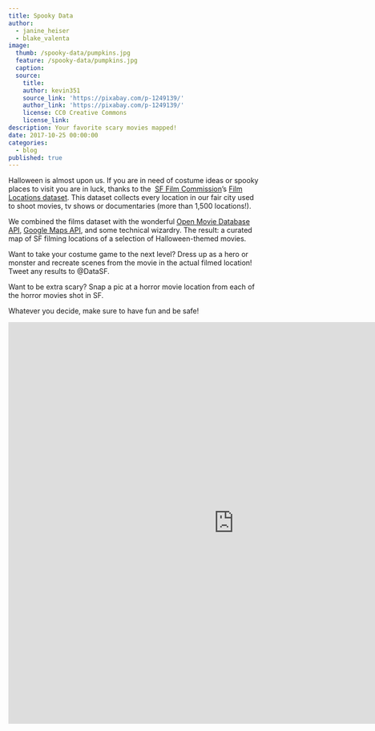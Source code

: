```yaml
---
title: Spooky Data
author:
  - janine_heiser
  - blake_valenta
image:
  thumb: /spooky-data/pumpkins.jpg
  feature: /spooky-data/pumpkins.jpg
  caption:
  source:
    title:
    author: kevin351
    source_link: 'https://pixabay.com/p-1249139/'
    author_link: 'https://pixabay.com/p-1249139/'
    license: CC0 Creative Commons
    license_link:
description: Your favorite scary movies mapped!
date: 2017-10-25 00:00:00
categories:
  - blog
published: true
---
```



Halloween is almost upon us. If you are in need of costume ideas or spooky places to visit you are in luck, thanks to the&nbsp; [SF Film Commission](http://filmsf.org/)’s [Film Locations dataset](https://data.sfgov.org/Culture-and-Recreation/Film-Locations-in-San-Francisco/yitu-d5am). This dataset collects every location in our fair city used to shoot movies, tv shows or documentaries (more than 1,500 locations!).

We combined the films dataset with the wonderful [Open Movie Database API](http://www.omdbapi.com/), [Google Maps API](https://developers.google.com/maps/), and some technical wizardry. The result: a curated map of SF filming locations of a selection of Halloween-themed movies.

Want to take your costume game to the next level? Dress up as a hero or monster and recreate scenes from the movie in the actual filmed location! Tweet any results to @DataSF.

Want to be extra scary? Snap a pic at a horror movie location from each of the horror movies shot in SF.

Whatever you decide, make sure to have fun and be safe!


 <embed
src="https://datasf.org/SF-Halloween-Movie-Map/"
style="width:900px;
height: 800px;">
